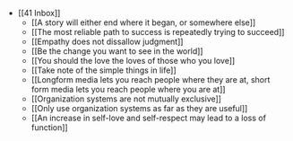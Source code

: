 - [[41 Inbox]]
	- [[A story will either end where it began, or somewhere else]]
	- [[The most reliable path to success is repeatedly trying to succeed]]
	- [[Empathy does not dissallow judgment]]
	- [[Be the change you want to see in the world]]
	- [[You should the love the loves of those who you love]]
	- [[Take note of the simple things in life]]
	- [[Longform media lets you reach people where they are at, short form media lets you reach people where you are at]]
	- [[Organization systems are not mutually exclusive]]
	- [[Only use organization systems as far as they are useful]]
	- [[An increase in self-love and self-respect may lead to a loss of function]]
